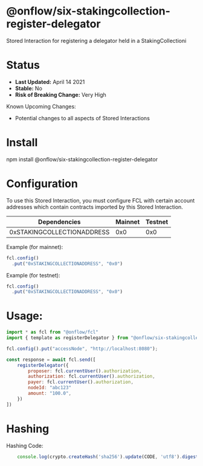 # @onflow/six-stakingcollection-register-delegator

Stored Interaction for registering a delegator held in a StakingCollectioni

# Status

- **Last Updated:** April 14 2021
- **Stable:** No
- **Risk of Breaking Change:** Very High

Known Upcoming Changes:

- Potential changes to all aspects of Stored Interactions

# Install

npm install @onflow/six-stakingcollection-register-delegator

# Configuration 

To use this Stored Interaction, you must configure FCL with certain account addresses which contain contracts imported by this Stored Interaction.

| Dependencies                | Mainnet            | Testnet            |
| --------------------------- | ------------------ | ------------------ |
| 0xSTAKINGCOLLECTIONADDRESS  | 0x0                | 0x0                |

Example (for mainnet):

```javascript
fcl.config()
  .put("0xSTAKINGCOLLECTIONADDRESS", "0x0")
```

Example (for testnet):

```javascript
fcl.config()
  .put("0xSTAKINGCOLLECTIONADDRESS", "0x0")
```

# Usage:

```javascript
import * as fcl from "@onflow/fcl"
import { template as registerDelegator } from "@onflow/six-stakingcollection-register-delegator"

fcl.config().put("accessNode", "http://localhost:8080");

const response = await fcl.send([
    registerDelegator({
        proposer: fcl.currentUser().authorization,
        authorization: fcl.currentUser().authorization,     
        payer: fcl.currentUser().authorization,
        nodeId: "abc123"             
        amount: "100.0",                                    
    })
])

```

# Hashing

Hashing Code:
```javascript
    console.log(crypto.createHash('sha256').update(CODE, 'utf8').digest('hex'))
```